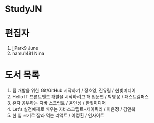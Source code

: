 # StudyJN

# 편집자

1. jjPark9 June
2. namu1481 Nina

# 도서 목록

1. 팀 개발을 위한 Git/GitHub 시작하기 / 정호영, 진유림 / 한빛미디어
2. Hello IT 프론트엔드 개발을 시작하려고 해 입문편 / 박영웅 / 패스트캠퍼스
3. 혼자 공부하는 자바 스크립트 / 윤인성 / 한빛미디어
4. Let's 실전예제로 배우는 자바스크립트+제이쿼리 / 이은정 / 김앤북
5. 한 입 크기로 잘라 먹는 리액트 / 이정환 / 인사이트

